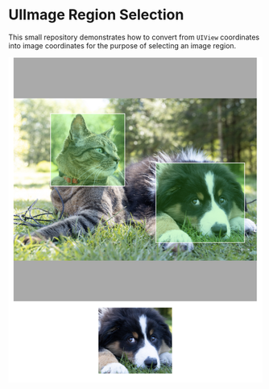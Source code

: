 # UIImage Region Selection

This small repository demonstrates how to convert from `UIView` coordinates into image coordinates for the purpose of selecting an image region.

![A screenshot](screenshots/b.png)